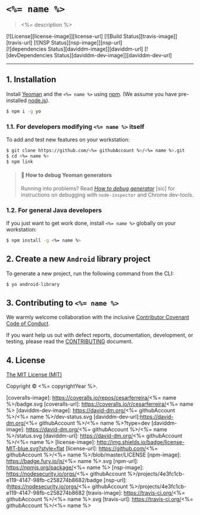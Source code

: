 # `<%= name %>`

> <%= description %>

[![License][license-image]][license-url] [![Build Status][travis-image]][travis-url] [![NSP Status][nsp-image]][nsp-url]
<br>[![dependencies Status][daviddm-image]][daviddm-url] [![devDependencies Status][daviddm-dev-image]][daviddm-dev-url]

---
## 1. Installation

Install [Yeoman](http://yeoman.io) and the `<%= name %>` using [npm](https://www.npmjs.com/). (We assume you have pre-installed [node.js](https://nodejs.org/)).

```bash
$ npm i -g yo
```

### 1.1. For developers modifying `<%= name %>` itself

To add and test new features on your workstation:

```bash
$ git clone https://github.com/<%= githubAccount %>/<%= name %>.git
$ cd <%= name %>
$ npm link
```

> #### :bug: How to debug Yeoman generators
> Running into problems? Read [_How to debug generator_](https://techblog.dorogin.com/how-to-debug-yeoman-generator-340e6e28b9a7) \[sic\] for instructions on debugging with `node-inspector` and Chrome dev-tools.

### 1.2. For general Java developers

If you just want to get work done, install `<%= name %>` globally on your workstation:

```bash
$ npm install -g <%= name %>
```

## 2. Create a new `Android` library project

To generate a new project, run the following command from the CLI:

```bash
$ yo android-library
```

## 3. Contributing to `<%= name %>`

We warmly welcome collaboration with the inclusive [Contributor Covenant Code of Conduct](.github/CODE_OF_CONDUCT.md).

If you want help us out with defect reports, documentation, development, or testing, please read the [CONTRIBUTING](./.github/CONTRIBUTING.md) document.

## 4. License

[The MIT License (MIT)](./LICENSE)

Copyright :copyright: <%= copyrightYear %>.

[coveralls-image]: https://coveralls.io/repos/cesarferreira/<%= name %>/badge.svg
[coveralls-url]: https://coveralls.io/r/cesarferreira/<%= name %>
[daviddm-dev-image]: https://david-dm.org/<%= githubAccount %>/<%= name %>/dev-status.svg
[daviddm-dev-url]:https://david-dm.org/<%= githubAccount %>/<%= name %>?type=dev
[daviddm-image]: https://david-dm.org/<%= githubAccount %>/<%= name %>/status.svg
[daviddm-url]: https://david-dm.org/<%= githubAccount %>/<%= name %>
[license-image]: http://img.shields.io/badge/license-MIT-blue.svg?style=flat
[license-url]: https://github.com/<%= githubAccount %>/<%= name %>/blob/master/LICENSE
[npm-image]: https://badge.fury.io/js/<%= name %>.svg
[npm-url]: https://npmjs.org/package/<%= name %>
[nsp-image]: https://nodesecurity.io/orgs/<%= githubAccount %>/projects/4e3fc1cb-e119-4147-98fb-c258274b8682/badge
[nsp-url]: (https://nodesecurity.io/orgs/<%= githubAccount %>/projects/4e3fc1cb-e119-4147-98fb-c258274b8682
[travis-image]: https://travis-ci.org/<%= githubAccount %>/<%= name %>.svg
[travis-url]: https://travis-ci.org/<%= githubAccount %>/<%= name %>

